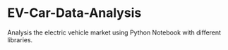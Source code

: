 # EV-Car-Data-Analysis
Analysis the electric vehicle market using Python Notebook with different libraries. 
